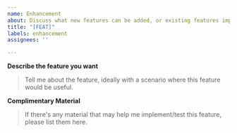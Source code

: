 ```yaml
---
name: Enhancement
about: Discuss what new features can be added, or existing features improved.
title: "[FEAT]"
labels: enhancement
assignees: ''

---
```


**Describe the feature you want**

> Tell me about the feature, ideally with a scenario where this feature would be
useful.

**Complimentary Material**

> If there's any material that may help me implement/test this feature, please
list them here.
